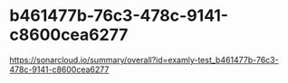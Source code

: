 # b461477b-76c3-478c-9141-c8600cea6277
https://sonarcloud.io/summary/overall?id=examly-test_b461477b-76c3-478c-9141-c8600cea6277
